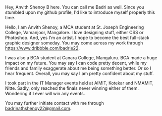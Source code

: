 Hey, Anvith Shenoy B here. You can call me Badri as well. 
Since you stumbled upon my github profile, I'd like to introduce myself properly this time. 

Hello, I am Anvith Shenoy, a MCA student at St. Joseph Engineering College, Vamanjoor, Mangalore. 
I love designing stuff, either CSS or Photoshop. And, yes I'm an artist. I hope to become the best full-stack graphic designer someday. 
You may come across my work through https://www.dribbble.com/badrie22. 

I was also a BCA student at Canara College, Mangaluru. BCA made a huge impact on my future. You may say I can code pretty decent, while my friends and family exaggerate about me being something better. Or so I hear frequent. Overall, you may say I am pretty confident about my stuff. 

I took part in the IT Manager events held at AIMIT, Kotekar and NMAMIT, Nitte. Sadly, only reached the finals never winning either of them. Wondering if I ever will win any events. 

You may further initiate contact with me through badrinathshenoy22@gmail.com. 

<!---
BADrie22/BADrie22 is a ✨ special ✨ repository because its `README.md` (this file) appears on your GitHub profile.
You can click the Preview link to take a look at your changes.
--->
